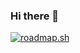 ### Hi there 👋
[![roadmap.sh](https://api.roadmap.sh/v1-badge/tall/643c13e9e2725773748f1de7?variant=dark)](https://roadmap.sh)
<!--
**nur-azhar/nur-azhar** is a ✨ _special_ ✨ repository because its `README.md` (this file) appears on your GitHub profile.

Here are some ideas to get you started:

- 🔭 I’m currently working on ...
- 🌱 I’m currently learning ...
- 👯 I’m looking to collaborate on ...
- 🤔 I’m looking for help with ...
- 💬 Ask me about ...
- 📫 How to reach me: ...
- 😄 Pronouns: ...
- ⚡ Fun fact: ...
-->
